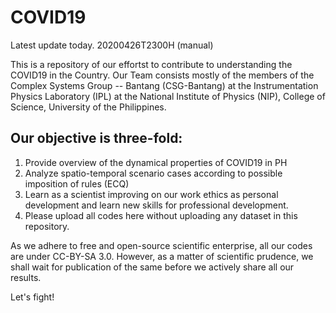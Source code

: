 # COVID19

Latest update today. 20200426T2300H (manual)

This is a repository of our effortst to contribute to understanding the COVID19 in the Country. 
Our Team consists mostly of the members of the Complex Systems Group -- Bantang (CSG-Bantang) at the Instrumentation Physics Laboratory (IPL) at the National Institute of Physics (NIP), College of Science, University of the Philippines.

## Our objective is three-fold:

1. Provide overview of the dynamical properties of COVID19 in PH
2. Analyze spatio-temporal scenario cases according to possible imposition of rules (ECQ)
3. Learn as a scientist improving on our work ethics as personal development and learn new skills for professional development.
4. Please upload all codes here without uploading any dataset in this repository.

As we adhere to free and open-source scientific enterprise, all our codes are under CC-BY-SA 3.0.
However, as a matter of scientific prudence, we shall wait for publication of the same before we actively share all our results.

Let's fight!
